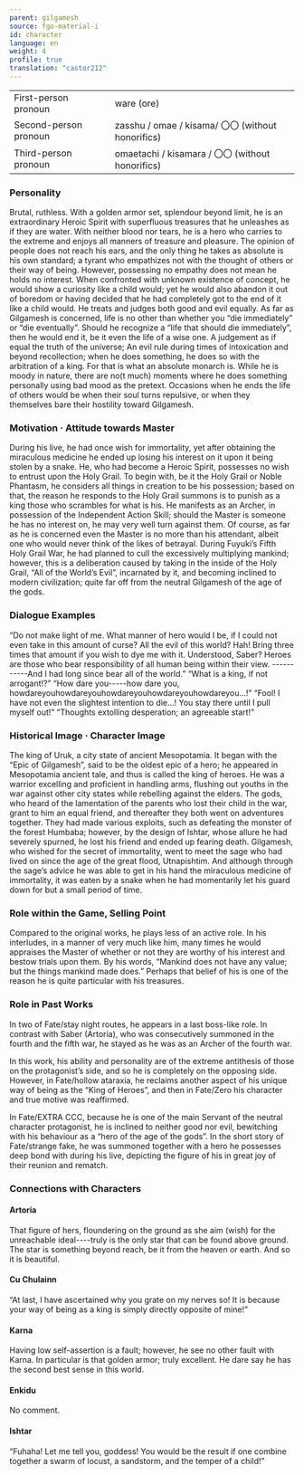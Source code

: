 ```yaml
---
parent: gilgamesh
source: fgo-material-i
id: character
language: en
weight: 4
profile: true
translation: "castor212"
---
```


<table>
  <tr><td>First-person pronoun</td><td>ware (ore)</td></tr>
  <tr><td>Second-person pronoun</td><td>zasshu / omae / kisama/ 〇〇 (without honorifics)</td></tr>
  <tr><td>Third-person pronoun</td><td>omaetachi / kisamara / 〇〇 (without honorifics)</td></tr>
</table>

### Personality

Brutal, ruthless. With a golden armor set, splendour beyond limit, he is an extraordinary Heroic Spirit with superfluous treasures that he unleashes as if they are water.
With neither blood nor tears, he is a hero who carries to the extreme and enjoys all manners of treasure and pleasure.
The opinion of people does not reach his ears, and the only thing he takes as absolute is his own standard; a tyrant who empathizes not with the thought of others or their way of being.
However, possessing no empathy does not mean he holds no interest.
When confronted with unknown existence of concept, he would show a curiosity like a child would; yet he would also abandon it out of boredom or having decided that he had completely got to the end of it like a child would.
He treats and judges both good and evil equally.
As far as Gilgamesh is concerned, life is no other than whether you “die immediately” or “die eventually”.
Should he recognize a “life that should die immediately”, then he would end it, be it even the life of a wise one.
A judgement as if equal the truth of the universe;
An evil rule during times of intoxication and beyond recollection;
when he does something, he does so with the arbitration of a king.
For that is what an absolute monarch is.
While he is moody in nature, there are no(t much) moments where he does something personally using bad mood as the pretext.
Occasions when he ends the life of others would be when their soul turns repulsive, or when they themselves bare their hostility toward Gilgamesh.

### Motivation · Attitude towards Master

During his live, he had once wish for immortality, yet after obtaining the miraculous medicine he ended up losing his interest on it upon it being stolen by a snake.
He, who had become a Heroic Spirit, possesses no wish to entrust upon the Holy Grail. To begin with, be it the Holy Grail or Noble Phantasm, he considers all things in creation to be his possession; based on that, the reason he responds to the Holy Grail summons is to punish as a king those who scrambles for what is his.
He manifests as an Archer, in possession of the Independent Action Skill; should the Master is someone he has no interest on, he may very well turn against them. Of course, as far as he is concerned even the Master is no more than his attendant, albeit one who would never think of the likes of betrayal.
During Fuyuki’s Fifth Holy Grail War, he had planned to cull the excessively multiplying mankind; however, this is a deliberation caused by taking in the inside of the Holy Grail, “All of the World’s Evil”, incarnated by it, and becoming inclined to modern civilization; quite far off from the neutral Gilgamesh of the age of the gods.

### Dialogue Examples

“Do not make light of me. What manner of hero would I be, if I could not even take in this amount of curse? All the evil of this world? Hah! Bring three times that amount if you wish to dye me with it.
Understood, Saber? Heroes are those who bear responsibility of all human being within their view. -----------And I had long since bear all of the world.”
“What is a king, if not arrogant!?”
“How dare you-----how dare you, howdareyouhowdareyouhowdareyouhowdareyouhowdareyou…!”
“Fool! I have not even the slightest intention to die…! You stay there until I pull myself out!”
“Thoughts extolling desperation; an agreeable start!”

### Historical Image · Character Image

The king of Uruk, a city state of ancient Mesopotamia.
It began with the “Epic of Gilgamesh”, said to be the oldest epic of a hero; he appeared in Mesopotamia ancient tale, and thus is called the king of heroes.
He was a warrior excelling and proficient in handling arms, flushing out youths in the war against other city states while rebelling against the elders. The gods, who heard of the lamentation of the parents who lost their child in the war, grant to him an equal friend, and thereafter they both went on adventures together.
They had made various exploits, such as defeating the monster of the forest Humbaba; however, by the design of Ishtar, whose allure he had severely spurned, he lost his friend and ended up fearing death.
Gilgamesh, who wished for the secret of immortality, went to meet the sage who had lived on since the age of the great flood, Utnapishtim. And although through the sage’s advice he was able to get in his hand the miraculous medicine of immortality, it was eaten by a snake when he had momentarily let his guard down for but a small period of time.

### Role within the Game, Selling Point

Compared to the original works, he plays less of an active role.
In his interludes, in a manner of very much like him, many times he would appraises the Master of whether or not they are worthy of his interest and bestow trials upon them. By his words, “Mankind does not have any value; but the things mankind made does.” Perhaps that belief of his is one of the reason he is quite particular with his treasures.

### Role in Past Works

In two of Fate/stay night routes, he appears in a last boss-like role. In contrast with Saber (Artoria), who was consecutively summoned in the fourth and the fifth war, he stayed as he was as an Archer of the fourth war.

In this work, his ability and personality are of the extreme antithesis of those on the protagonist’s side, and so he is completely on the opposing side. However, in Fate/hollow ataraxia, he reclaims another aspect of his unique way of being as the “King of Heroes”, and then in Fate/Zero his character and true motive was reaffirmed.

In Fate/EXTRA CCC, because he is one of the main Servant of the neutral character protagonist, he is inclined to neither good nor evil, bewitching with his behaviour as a “hero of the age of the gods”. In the short story of Fate/strange fake, he was summoned together with a hero he possesses deep bond with during his live, depicting the figure of his in great joy of their reunion and rematch.

### Connections with Characters

#### Artoria

That figure of hers, floundering on the ground as she aim (wish) for the unreachable ideal----truly is the only star that can be found above ground.
The star is something beyond reach, be it from the heaven or earth. And so it is beautiful.

#### Cu Chulainn

“At last, I have ascertained why you grate on my nerves so! It is because your way of being as a king is simply directly opposite of mine!”

#### Karna

Having low self-assertion is a fault; however, he see no other fault with Karna. In particular is that golden armor; truly excellent. He dare say he has the second best sense in this world.

#### Enkidu

No comment.

#### Ishtar

“Fuhaha! Let me tell you, goddess! You would be the result if one combine together a swarm of locust, a sandstorm, and the temper of a child!”
